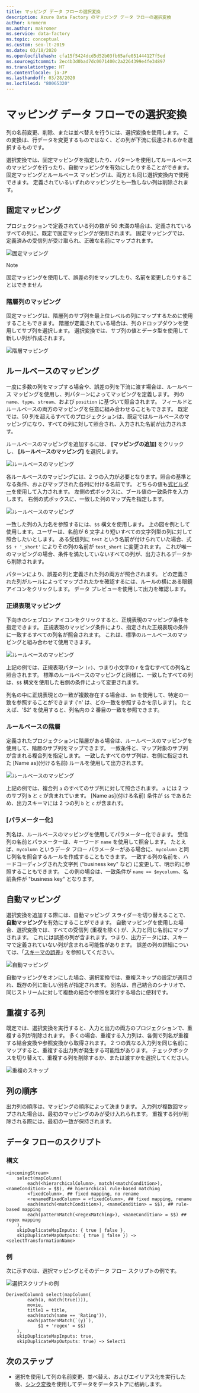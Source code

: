 ```yaml
---
title: マッピング データ フローの選択変換
description: Azure Data Factory のマッピング データ フローの選択変換
author: kromerm
ms.author: makromer
ms.service: data-factory
ms.topic: conceptual
ms.custom: seo-lt-2019
ms.date: 03/18/2020
ms.openlocfilehash: cfa15f5424dcd5d52b03fb65afe051444127f5ed
ms.sourcegitcommit: 2ec4b3d0bad7dc0071400c2a2264399e4fe34897
ms.translationtype: HT
ms.contentlocale: ja-JP
ms.lasthandoff: 03/28/2020
ms.locfileid: "80065320"
---
```

# <a name="select-transformation-in-mapping-data-flow"></a>マッピング データ フローでの選択変換

列の名前変更、削除、または並べ替えを行うには、選択変換を使用します。 この変換は、行データを変更するものではなく、どの列が下流に伝達されるかを選択するものです。 

選択変換では、固定マッピングを指定したり、パターンを使用してルールベースのマッピングを行ったり、自動マッピングを有効にしたりすることができます。 固定マッピングとルールベース マッピングは、両方とも同じ選択変換内で使用できます。 定義されているいずれのマッピングとも一致しない列は削除されます。

## <a name="fixed-mapping"></a>固定マッピング

プロジェクションで定義されている列の数が 50 未満の場合は、定義されているすべての列に、既定で固定マッピングが使用されます。 固定マッピングでは、定義済みの受信列が受け取られ、正確な名前にマップされます。

![固定マッピング](media/data-flow/fixedmapping.png "固定マッピング")

> [!NOTE]
> 固定マッピングを使用して、誤差の列をマップしたり、名前を変更したりすることはできません

### <a name="mapping-hierarchical-columns"></a>階層列のマッピング

固定マッピングは、階層列のサブ列を最上位レベルの列にマップするために使用することもできます。 階層が定義されている場合は、列のドロップダウンを使用してサブ列を選択します。 選択変換では、サブ列の値とデータ型を使用して新しい列が作成されます。

![階層マッピング](media/data-flow/select-hierarchy.png "階層マッピング")

## <a name="rule-based-mapping"></a>ルールベースのマッピング

一度に多数の列をマップする場合や、誤差の列を下流に渡す場合は、ルールベース マッピングを使用し、列パターンによってマッピングを定義します。 列の `name`、`type`、`stream`、および `position` に基づいて照合されます。 フィールドとルールベースの両方のマッピングを任意に組み合わせることもできます。 既定では、50 列を超えるすべてのプロジェクションは、既定ではルールベースのマッピングになり、すべての列に対して照合され、入力された名前が出力されます。 

ルールベースのマッピングを追加するには、 **[マッピングの追加]** をクリックし、 **[ルールベースのマッピング]** を選択します。

![ルールベースのマッピング](media/data-flow/rule2.png "ルールベースのマッピング")

各ルールベースのマッピングには、2 つの入力が必要となります。照合の基準となる条件、およびマップされた各列に付ける名前です。 どちらの値も[式ビルダー](concepts-data-flow-expression-builder.md)を使用して入力されます。 左側の式ボックスに、ブール値の一致条件を入力します。 右側の式ボックスに、一致した列のマップ先を指定します。

![ルールベースのマッピング](media/data-flow/rule-based-mapping.png "ルールベースのマッピング")

一致した列の入力名を参照するには、`$$` 構文を使用します。 上の図を例として使用します。ユーザーは、名前が 6 文字より短いすべての文字列型の列に対して照合したいとします。 ある受信列に `test` という名前が付けられていた場合、式 `$$ + '_short'` によりその列の名前が `test_short` に変更されます。 これが唯一のマッピングの場合、条件を満たしていないすべての列が、出力されるデータから削除されます。

パターンにより、誤差の列と定義された列の両方が照合されます。 どの定義された列がルールによってマップされたかを確認するには、ルールの横にある眼鏡アイコンをクリックします。 データ プレビューを使用して出力を確認します。

### <a name="regex-mapping"></a>正規表現マッピング

下向きのシェブロン アイコンをクリックすると、正規表現のマッピング条件を指定できます。 正規表現のマッピング条件により、指定された正規表現の条件に一致するすべての列名が照合されます。 これは、標準のルールベースのマッピングと組み合わせて使用できます。

![ルールベースのマッピング](media/data-flow/regex-matching.png "ルールベースのマッピング")

上記の例では、正規表現パターン `(r)`、つまり小文字の r を含むすべての列名と照合されます。 標準のルールベースのマッピングと同様に、一致したすべての列は、`$$` 構文を使用した右側の条件によって変更されます。

列名の中に正規表現との一致が複数存在する場合は、`$n` を使用して、特定の一致を参照することができます ('n' は、どの一致を参照するかを示します)。 たとえば、'$2' を使用すると、列名内の 2 番目の一致を参照できます。

### <a name="rule-based-hierarchies"></a>ルールベースの階層

定義されたプロジェクションに階層がある場合は、ルールベースのマッピングを使用して、階層のサブ列をマップできます。 一致条件と、マップ対象のサブ列が含まれる複合列を指定します。 一致したすべてのサブ列は、右側に指定された [Name as]\(付ける名前\) ルールを使用して出力されます。

![ルールベースのマッピング](media/data-flow/rule-based-hierarchy.png "ルールベースのマッピング")

上記の例では、複合列 `a` のすべてのサブ列に対して照合されます。 `a` には 2 つのサブ列 `b` と `c` が含まれています。 [Name as]\(付ける名前\) 条件が `$$` であるため、出力スキーマには 2 つの列 `b` と `c` が含まれす。

### <a name="parameterization"></a>[パラメーター化]

列名は、ルールベースのマッピングを使用してパラメーター化できます。 受信列の名前とパラメーターは、キーワード ```name``` を使用して照合します。 たとえば、```mycolumn``` というデータ フロー パラメーターがある場合に、```mycolumn``` と同じ列名を照合するルールを作成することもできます。 一致する列の名前を、ハードコーディングされた文字列 ("business key" など) に変更して、明示的に参照することもできます。 この例の場合は、一致条件が ```name == $mycolumn```、名前条件が "business key" となります。 

## <a name="auto-mapping"></a>自動マッピング

選択変換を追加する際には、自動マッピング スライダーを切り替えることで、**自動マッピング**を有効にすることができます。 自動マッピングを使用した場合、選択変換では、すべての受信列 (重複を除く) が、入力と同じ名前にマップされます。 これには誤差の列が含まれます。つまり、出力データには、スキーマで定義されていない列が含まれる可能性があります。 誤差の列の詳細については、「[スキーマの誤差](concepts-data-flow-schema-drift.md)」を参照してください。

![自動マッピング](media/data-flow/automap.png "自動マッピング")

自動マッピングをオンにした場合、選択変換では、重複スキップの設定が適用され、既存の列に新しい別名が指定されます。 別名は、自己結合のシナリオで、同じストリームに対して複数の結合や参照を実行する場合に便利です。 

## <a name="duplicate-columns"></a>重複する列

既定では、選択変換を実行すると、入力と出力の両方のプロジェクションで、重複する列が削除されます。 多くの場合、重複する入力列は、各側で列名が重複する結合変換や参照変換から取得されます。 2 つの異なる入力列を同じ名前にマップすると、重複する出力列が発生する可能性があります。 チェックボックスを切り替えて、重複する列を削除するか、または渡すかを選択してください。

![重複のスキップ](media/data-flow/select-skip-dup.png "重複のスキップ")

## <a name="ordering-of-columns"></a>列の順序

出力列の順序は、マッピングの順序によって決まります。 入力列が複数回マップされた場合は、最初のマッピングのみが受け入れられます。 重複する列が削除される際には、最初の一致が保持されます。

## <a name="data-flow-script"></a>データ フローのスクリプト

### <a name="syntax"></a>構文

```
<incomingStream>
    select(mapColumn(
        each(<hierarchicalColumn>, match(<matchCondition>), <nameCondition> = $$), ## hierarchical rule-based matching
        <fixedColumn>, ## fixed mapping, no rename
        <renamedFixedColumn> = <fixedColumn>, ## fixed mapping, rename
        each(match(<matchCondition>), <nameCondition> = $$), ## rule-based mapping
        each(patternMatch(<regexMatching>), <nameCondition> = $$) ## regex mapping
    ),
    skipDuplicateMapInputs: { true | false },
    skipDuplicateMapOutputs: { true | false }) ~> <selectTransformationName>
```

### <a name="example"></a>例

次に示すのは、選択マッピングとそのデータ フロー スクリプトの例です。

![選択スクリプトの例](media/data-flow/select-script-example.png "選択スクリプトの例")

```
DerivedColumn1 select(mapColumn(
        each(a, match(true())),
        movie,
        title1 = title,
        each(match(name == 'Rating')),
        each(patternMatch(`(y)`),
            $1 + 'regex' = $$)
    ),
    skipDuplicateMapInputs: true,
    skipDuplicateMapOutputs: true) ~> Select1
```

## <a name="next-steps"></a>次のステップ
* 選択を使用して列の名前変更、並べ替え、およびエイリアス化を実行した後、[シンク変換](data-flow-sink.md)を使用してデータをデータストアに格納します。
